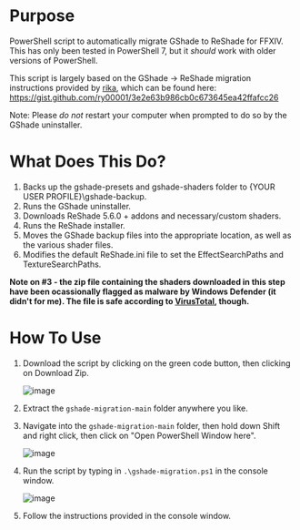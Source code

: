 # Purpose
PowerShell script to automatically migrate GShade to ReShade for FFXIV. This has only been tested in PowerShell 7, but it *should* work with older versions of PowerShell.

This script is largely based on the GShade -> ReShade migration instructions provided by [rika](https://twitter.com/lostkagamine), which can be found here: 
https://gist.github.com/ry00001/3e2e63b986cb0c673645ea42ffafcc26

Note: Please *do not* restart your computer when prompted to do so by the GShade uninstaller.

# What Does This Do?
1. Backs up the gshade-presets and gshade-shaders folder to {YOUR USER PROFILE}\gshade-backup.
2. Runs the GShade uninstaller.
3. Downloads ReShade 5.6.0 + addons and necessary/custom shaders.
4. Runs the ReShade installer.
5. Moves the GShade backup files into the appropriate location, as well as the various shader files.
6. Modifies the default ReShade.ini file to set the EffectSearchPaths and TextureSearchPaths.

**Note on #3 - the zip file containing the shaders downloaded in this step have been ocassionally flagged as malware by Windows Defender (it didn't for me). The file is safe according to [VirusTotal](https://www.virustotal.com/gui/file/84bb9c44c60f9a2d4f146d95c2661be91529fe3ab0469c718bfa80bb6006bd9e/detection), though.**

# How To Use
1. Download the script by clicking on the green code button, then clicking on Download Zip.
	
	![image](https://user-images.githubusercontent.com/50959479/217788175-bbbb478a-3ba6-4170-8e73-0ce23a2719e4.png)

2. Extract the `gshade-migration-main` folder anywhere you like.
3. Navigate into the `gshade-migration-main` folder, then hold down Shift and right click, then click on "Open PowerShell Window here".
	
	![image](https://user-images.githubusercontent.com/50959479/217268541-b8f83957-2823-4d72-b258-1fce1c0dfe58.png)

3. Run the script by typing in `.\gshade-migration.ps1` in the console window.
	
	![image](https://user-images.githubusercontent.com/50959479/217268966-39c55952-ec22-4724-9bc9-7dc002fb376b.png)

4. Follow the instructions provided in the console window.
